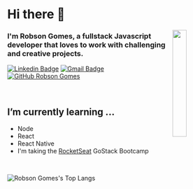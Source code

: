 # Hi there 👋

<img width="25%" align="right" alt="" src="https://github.com/robsonfgomes/robsonfgomes/blob/master/images/launch_day.svg" />

### I'm Robson Gomes, a fullstack Javascript developer that loves to work with challenging and creative projects.

[![Linkedin Badge](https://img.shields.io/badge/-LinkedIn-blue?style=flat-square&logo=Linkedin&logoColor=white&link=https://www.linkedin.com/in/robson-gomes-575396b5/)](https://www.linkedin.com/in/robson-gomes-575396b5/) 
[![Gmail Badge](https://img.shields.io/badge/-Gmail-Red?style=flat-square&logo=Gmail&logoColor=white&link=mailto:fgomes.robson@gmail.com)](mailto:fgomes.robson@gmail.com)
[![GitHub Robson Gomes](https://img.shields.io/github/followers/robsonfgomes?label=follow&style=social)](https://github.com/robsonfgomes)
&nbsp; 
&nbsp;
&nbsp;

<!--
## Some languages and tools I like to use
-->


&nbsp;
&nbsp;

## I’m currently learning ...
- Node
- React
- React Native
- I'm taking the <a href="https://rocketseat.com.br/" target="_blank">RocketSeat</a> GoStack Bootcamp

&nbsp;
&nbsp;


![Robson Gomes's Top Langs](https://github-readme-stats.vercel.app/api/top-langs/?username=robsonfgomes&layout=compact)

<!--
![Robson Gomes's github stats](https://github-readme-stats.vercel.app/api?username=robsonfgomes&show_icons=true) 
-->

<!--
Here are some ideas to get you started:

- 🔭 I’m currently working on ...
- 🌱 I’m currently learning ...
- 👯 I’m looking to collaborate on ...
- 🤔 I’m looking for help with ...
- 💬 Ask me about ...
- 📫 How to reach me: ...
- 😄 Pronouns: ...
- ⚡ Fun fact: ...
-->
